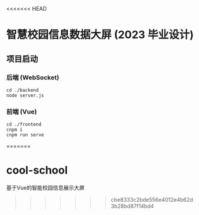 <<<<<<< HEAD
# 智慧校园信息数据大屏 (2023 毕业设计)

## 项目启动

### 后端 (WebSocket)

```
cd ./backend
node server.js
```

### 前端 (Vue)

```
cd ./frontend
cnpm i
cnpm run serve
```

=======
# cool-school
基于Vue的智能校园信息展示大屏
>>>>>>> cbe8333c2bde556e4012e4b62d3b28bd87f14bd4
